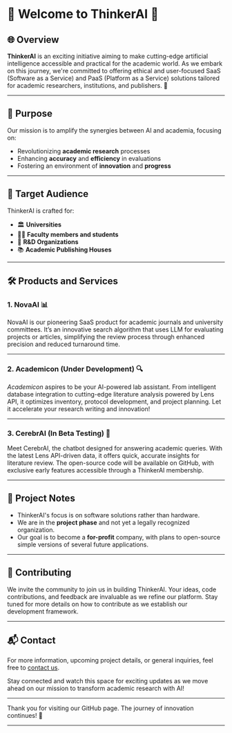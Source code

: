 # 🌟 Welcome to ThinkerAI 🌟

## 🌐 Overview

**ThinkerAI** is an exciting initiative aiming to make cutting-edge artificial intelligence accessible and practical for the academic world. As we embark on this journey, we're committed to offering ethical and user-focused SaaS (Software as a Service) and PaaS (Platform as a Service) solutions tailored for academic researchers, institutions, and publishers. 🚀

---

## 🎯 Purpose

Our mission is to amplify the synergies between AI and academia, focusing on:

- Revolutionizing **academic research** processes
- Enhancing **accuracy** and **efficiency** in evaluations
- Fostering an environment of **innovation** and **progress**

---

## 👥 Target Audience

ThinkerAI is crafted for:

- 🏛️ **Universities**
- 👩‍🏫 **Faculty members and students**
- 🔬 **R&D Organizations**
- 📚 **Academic Publishing Houses**

---

## 🛠️ Products and Services

### 1. **NovaAI** 📊
NovaAI is our pioneering SaaS product for academic journals and university committees. It’s an innovative search algorithm that uses LLM for evaluating projects or articles, simplifying the review process through enhanced precision and reduced turnaround time.

---
### 2. **Academicon** (Under Development) 🔍
*Academicon* aspires to be your AI-powered lab assistant. From intelligent database integration to cutting-edge literature analysis powered by Lens API, it optimizes inventory, protocol development, and project planning. Let it accelerate your research writing and innovation!

---
### 3. **CerebrAI** (In Beta Testing) 🤖
Meet CerebrAI, the chatbot designed for answering academic queries. With the latest Lens API-driven data, it offers quick, accurate insights for literature review. The open-source code will be available on GitHub, with exclusive early features accessible through a ThinkerAI membership.

---

## 📄 Project Notes

- ThinkerAI's focus is on software solutions rather than hardware.
- We are in the **project phase** and not yet a legally recognized organization.
- Our goal is to become a **for-profit** company, with plans to open-source simple versions of several future applications.

---

## 🌱 Contributing

We invite the community to join us in building ThinkerAI. Your ideas, code contributions, and feedback are invaluable as we refine our platform. Stay tuned for more details on how to contribute as we establish our development framework.

---

## 📬 Contact

For more information, upcoming project details, or general inquiries, feel free to [contact us](mailto:berkay.sungur@thinkerai.digital). 

Stay connected and watch this space for exciting updates as we move ahead on our mission to transform academic research with AI!

---

Thank you for visiting our GitHub page. The journey of innovation continues! 🌟

---
